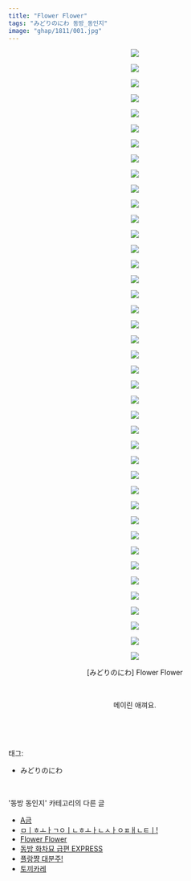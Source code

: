 ```yaml
---
title: "Flower Flower"
tags: "みどりのにわ 동방_동인지"
image: "ghap/1811/001.jpg"
---
```

<div class="article">
<p style="text-align: center; clear: none; float: none;"><img src="{{ site.nasurl }}/ghap/1811/001.jpg"/></p>
<p style="text-align: center; clear: none; float: none;"><img src="{{ site.nasurl }}/ghap/1811/002.jpg"/></p>
<p style="text-align: center; clear: none; float: none;"><img src="{{ site.nasurl }}/ghap/1811/003.jpg"/></p>
<p style="text-align: center; clear: none; float: none;"><img src="{{ site.nasurl }}/ghap/1811/004.jpg"/></p>
<p style="text-align: center; clear: none; float: none;"><img src="{{ site.nasurl }}/ghap/1811/005.jpg"/></p>
<p style="text-align: center; clear: none; float: none;"><img src="{{ site.nasurl }}/ghap/1811/006.jpg"/></p>
<p style="text-align: center; clear: none; float: none;"><img src="{{ site.nasurl }}/ghap/1811/007.jpg"/></p>
<p style="text-align: center; clear: none; float: none;"><img src="{{ site.nasurl }}/ghap/1811/008.jpg"/></p>
<p style="text-align: center; clear: none; float: none;"><img src="{{ site.nasurl }}/ghap/1811/009.jpg"/></p>
<p style="text-align: center; clear: none; float: none;"><img src="{{ site.nasurl }}/ghap/1811/010.jpg"/></p>
<p style="text-align: center; clear: none; float: none;"><img src="{{ site.nasurl }}/ghap/1811/011.jpg"/></p>
<p style="text-align: center; clear: none; float: none;"><img src="{{ site.nasurl }}/ghap/1811/012.jpg"/></p>
<p style="text-align: center; clear: none; float: none;"><img src="{{ site.nasurl }}/ghap/1811/013.jpg"/></p>
<p style="text-align: center; clear: none; float: none;"><img src="{{ site.nasurl }}/ghap/1811/014.jpg"/></p>
<p style="text-align: center; clear: none; float: none;"><img src="{{ site.nasurl }}/ghap/1811/015.jpg"/></p>
<p style="text-align: center; clear: none; float: none;"><img src="{{ site.nasurl }}/ghap/1811/016.jpg"/></p>
<p style="text-align: center; clear: none; float: none;"><img src="{{ site.nasurl }}/ghap/1811/017.jpg"/></p>
<p style="text-align: center; clear: none; float: none;"><img src="{{ site.nasurl }}/ghap/1811/018.jpg"/></p>
<p style="text-align: center; clear: none; float: none;"><img src="{{ site.nasurl }}/ghap/1811/019.jpg"/></p>
<p style="text-align: center; clear: none; float: none;"><img src="{{ site.nasurl }}/ghap/1811/020.jpg"/></p>
<p style="text-align: center; clear: none; float: none;"><img src="{{ site.nasurl }}/ghap/1811/021.jpg"/></p>
<p style="text-align: center; clear: none; float: none;"><img src="{{ site.nasurl }}/ghap/1811/022.jpg"/></p>
<p style="text-align: center; clear: none; float: none;"><img src="{{ site.nasurl }}/ghap/1811/023.jpg"/></p>
<p style="text-align: center; clear: none; float: none;"><img src="{{ site.nasurl }}/ghap/1811/024.jpg"/></p>
<p style="text-align: center; clear: none; float: none;"><img src="{{ site.nasurl }}/ghap/1811/025.jpg"/></p>
<p style="text-align: center; clear: none; float: none;"><img src="{{ site.nasurl }}/ghap/1811/026.jpg"/></p>
<p style="text-align: center; clear: none; float: none;"><img src="{{ site.nasurl }}/ghap/1811/027.jpg"/></p>
<p style="text-align: center; clear: none; float: none;"><img src="{{ site.nasurl }}/ghap/1811/028.jpg"/></p>
<p style="text-align: center; clear: none; float: none;"><img src="{{ site.nasurl }}/ghap/1811/029.jpg"/></p>
<p style="text-align: center; clear: none; float: none;"><img src="{{ site.nasurl }}/ghap/1811/030.jpg"/></p>
<p style="text-align: center; clear: none; float: none;"><img src="{{ site.nasurl }}/ghap/1811/031.jpg"/></p>
<p style="text-align: center; clear: none; float: none;"><img src="{{ site.nasurl }}/ghap/1811/032.jpg"/></p>
<p style="text-align: center; clear: none; float: none;"><img src="{{ site.nasurl }}/ghap/1811/033.jpg"/></p>
<p style="text-align: center; clear: none; float: none;"><img src="{{ site.nasurl }}/ghap/1811/034.jpg"/></p>
<p style="text-align: center; clear: none; float: none;"><img src="{{ site.nasurl }}/ghap/1811/035.jpg"/></p>
<p style="text-align: center; clear: none; float: none;"><img src="{{ site.nasurl }}/ghap/1811/036.jpg"/></p>
<p style="text-align: center; clear: none; float: none;"><img src="{{ site.nasurl }}/ghap/1811/037.jpg"/></p>
<p style="text-align: center; clear: none; float: none;"><img src="{{ site.nasurl }}/ghap/1811/038.jpg"/></p>
<p style="text-align: center; clear: none; float: none;"><img src="{{ site.nasurl }}/ghap/1811/039.jpg"/></p>
<p style="text-align: center; clear: none; float: none;"><img src="{{ site.nasurl }}/ghap/1811/040.jpg"/></p>
<p style="text-align: center; clear: none; float: none;"><img src="{{ site.nasurl }}/ghap/1811/041.jpg"/></p>
<p style="text-align: center; clear: none; float: none;">[みどりのにわ] Flower Flower</p>
<p style="text-align: center; clear: none; float: none;"><br/></p>
<p style="text-align: center; clear: none; float: none;">메이린 애껴요.</p>
<p><br/></p>
</div><br/>
<div class="tagTrail">
<p>태그: </p>
<ul>
<li>みどりのにわ</li>
</ul>
</div><br/>
<div class="another">
<p>'동방 동인지' 카테고리의 다른 글</p>
<ul>
<li><a href="/2016-08-25-ghap_1813">A금</a></li>
<li><a href="/2016-08-25-ghap_1812">ㅁㅣㅎㅗㅏㄱㅇㅣㄴㅎㅗㅏㄴㅅㅏㅇㅍㅐㄴㅌㅣ!</a></li>
<li><a href="/2016-08-24-ghap_1811">Flower Flower</a></li>
<li><a href="/2016-08-24-ghap_1809">동방 화차묘 급편 EXPRESS</a></li>
<li><a href="/2016-08-24-ghap_1808">플랑쨩 대분주!</a></li>
<li><a href="/2016-08-24-ghap_1807">토끼카레</a></li>
</ul>
</div><br/>
<div class="cb_module cb_fluid">
<div class="cb_wrt cb_profile">
</div><!-- commentList close -->
</div><br/>
